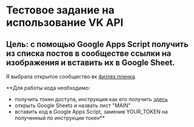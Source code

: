 # Тестовое задание на использование VK API
## Цель: с помощью Google Apps Script получить из списка постов в сообществе ссылки на изображения и вставить их в Google Sheet.

Я выбрала открытое сообщество вк [физтех.пленка](https://vk.com/physfilm).

**Для работы кода необходимо:
+ получить токен доступа, инструкция как его получить [здесь](https://dev.vk.com/api/access-token/implicit-flow-user)
+ открыть Google Sheets и назвать лист "MAIN"
+ вставить код в Google Apps Script, заменив YOUR_TOKEN на полученный по инструкции токен**
